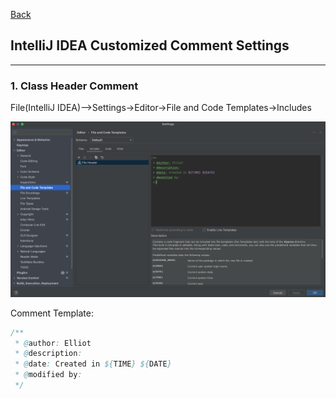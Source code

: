 [Back](README.md)

## IntelliJ IDEA Customized Comment Settings

<hr>


### 1. Class Header Comment

File(IntelliJ IDEA)–>Settings->Editor->File and Code Templates->Includes

![class header comment](https://github.com/Elliot518/mcp-oss-tech/blob/main/ide/idea/class_header_comment.png?raw=true)


Comment Template:

```java
/**
 * @author: Elliot
 * @description:
 * @date: Created in ${TIME} ${DATE}
 * @modified by: 
 */
```

